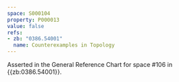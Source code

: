 ```yaml
---
space: S000104
property: P000013
value: false
refs:
- zb: "0386.54001"
  name: Counterexamples in Topology
---
```


Asserted in the General Reference Chart for space #106 in
{{zb:0386.54001}}.

